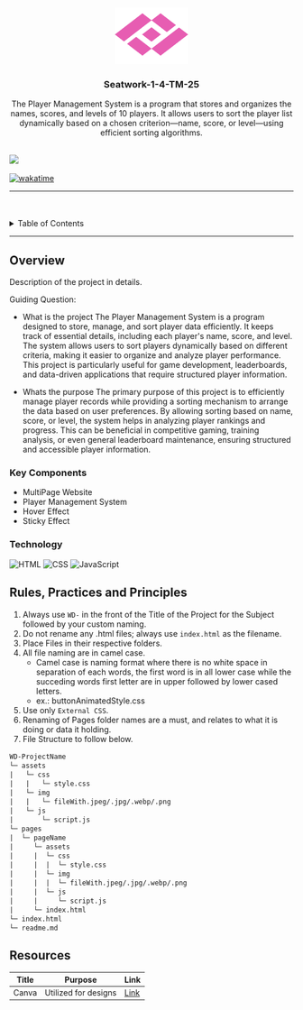 <a name="readme-top">

<br/>

<br />
<div align="center">
  <a href="https://github.com/Marielle05/">
  <!-- TODO: If you want to add logo or banner you can add it here -->
    <img src="/assets/img/LOGO.png" alt="" width="130" height="100">
  </a>
<!-- TODO: Change Title to the name of the title of your Project -->
  <h3 align="center">Seatwork-1-4-TM-25</h3>
</div>
<!-- TODO: Make a short description -->
<div align="center">
  The Player Management System is a program that stores and organizes the names, scores, and levels of 10 players. It allows users to sort the player list dynamically based on a chosen criterion—name, score, or level—using efficient sorting algorithms.
</div>

<br />

<!-- TODO: Change the zyx-0314 into your github username  -->
<!-- TODO: Change the WD-Template-Project into the same name of your folder -->
![](https://visit-counter.vercel.app/counter.png?page=Marielle05/AWD-Seatwork-1-4-TM-25)

[![wakatime](https://wakatime.com/badge/user/018dd99a-4985-4f98-8216-6ca6fe2ce0f8/project/63501637-9a31-42f0-960d-4d0ab47977f8.svg)](https://wakatime.com/badge/user/018dd99a-4985-4f98-8216-6ca6fe2ce0f8/project/63501637-9a31-42f0-960d-4d0ab47977f8)

---

<br />
<br />

<!-- TODO: If you want to add more layers for your readme -->
<details>
  <summary>Table of Contents</summary>
  <ol>
    <li>
      <a href="#overview">Overview</a>
      <ol>
        <li>
          <a href="#key-components">Key Components</a>
        </li>
        <li>
          <a href="#technology">Technology</a>
        </li>
      </ol>
    </li>
    <li>
      <a href="#rule,-practices-and-principles">Rules, Practices and Principles</a>
    </li>
    <li>
      <a href="#resources">Resources</a>
    </li>
  </ol>
</details>

---

## Overview

<!-- TODO: To be changed -->
<!-- The following are just sample -->
Description of the project in details.

Guiding Question:
- What is the project
The Player Management System is a program designed to store, manage, and sort player data efficiently. It keeps track of essential details, including each player's name, score, and level. The system allows users to sort players dynamically based on different criteria, making it easier to organize and analyze player performance. This project is particularly useful for game development, leaderboards, and data-driven applications that require structured player information.

- Whats the purpose
The primary purpose of this project is to efficiently manage player records while providing a sorting mechanism to arrange the data based on user preferences. By allowing sorting based on name, score, or level, the system helps in analyzing player rankings and progress. This can be beneficial in competitive gaming, training analysis, or even general leaderboard maintenance, ensuring structured and accessible player information.


### Key Components
<!-- TODO: List of Key Components -->
<!-- The following are just sample -->
- MultiPage Website
- Player Management System
- Hover Effect
- Sticky Effect

### Technology
<!-- TODO: List of Technology Used -->
![HTML](https://img.shields.io/badge/HTML-E34F26?style=for-the-badge&logo=html5&logoColor=white)
![CSS](https://img.shields.io/badge/CSS-1572B6?style=for-the-badge&logo=css3&logoColor=white)
![JavaScript](https://img.shields.io/badge/JavaScript-F7DF1E?style=for-the-badge&logo=javascript&logoColor=white)

## Rules, Practices and Principles
1. Always use `WD-` in the front of the Title of the Project for the Subject followed by your custom naming.
2. Do not rename any .html files; always use `index.html` as the filename.
3. Place Files in their respective folders.
4. All file naming are in camel case.
   - Camel case is naming format where there is no white space in separation of each words, the first word is in all lower case while the succeding words first letter are in upper followed by lower cased letters.
   - ex.: buttonAnimatedStyle.css
5. Use only `External CSS`.
6. Renaming of Pages folder names are a must, and relates to what it is doing or data it holding.
7. File Structure to follow below.

```
WD-ProjectName
└─ assets
|   └─ css
|   |   └─ style.css
|   └─ img
|   |   └─ fileWith.jpeg/.jpg/.webp/.png
|   └─ js
|       └─ script.js
└─ pages
|  └─ pageName
|     └─ assets
|     |  └─ css
|     |  |  └─ style.css
|     |  └─ img
|     |  |  └─ fileWith.jpeg/.jpg/.webp/.png
|     |  └─ js
|     |     └─ script.js
|     └─ index.html
└─ index.html
└─ readme.md
```

## Resources

<!-- TODO: Add References -->
| Title | Purpose | Link |
|-|-|-|
| Canva | Utilized for designs | [Link](https://www.canva.com/) |
